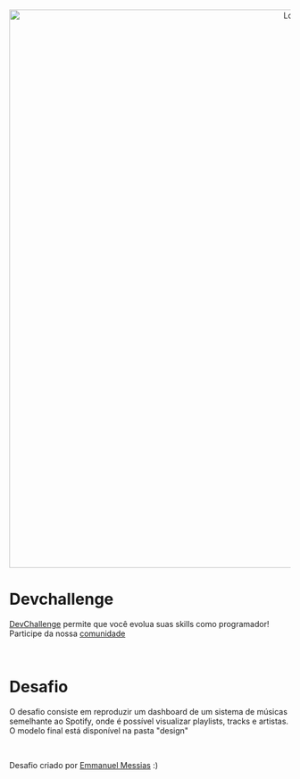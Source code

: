 <br />
<p align="center">
    <img src="https://imgur.com/ipLHFFb.gif" alt="Logo" width="1000">
</p>

# Devchallenge
<a href="https://devchallenge.now.sh/"> DevChallenge</a> permite que você evolua suas skills como programador! Participe da nossa <a href="https://discord.gg/yvYXhGj">comunidade</a>

<br />

# Desafio
O desafio consiste em reproduzir um dashboard de um sistema de músicas semelhante ao Spotify, onde é possível visualizar playlists, tracks e artistas.
O modelo final está disponível na pasta "design"

<br>

Desafio criado por <a href="https://www.linkedin.com/in/emmanuel-messias-535621127/">Emmanuel Messias</a> :)
